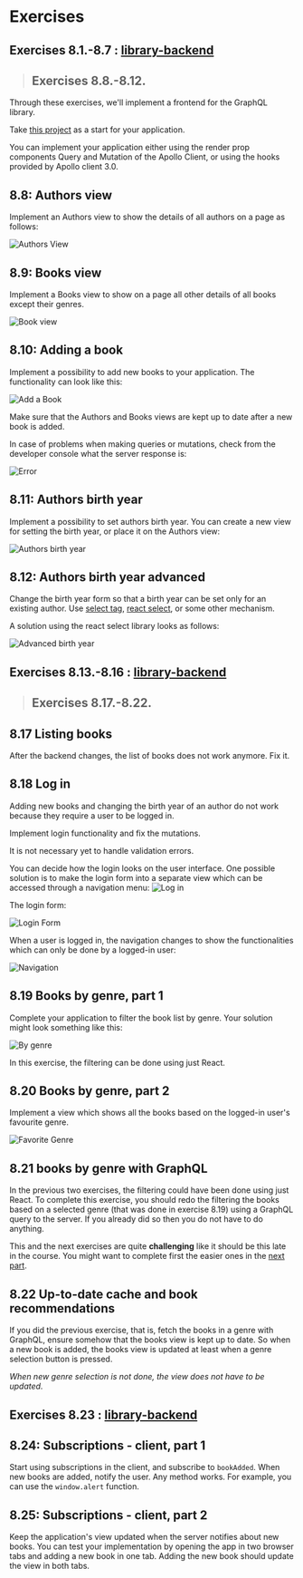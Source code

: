 # Exercises

## Exercises 8.1.-8.7 : [library-backend](https://github.com/jokerinya/fsopen-part8/tree/main/library-backend)

> ## Exercises 8.8.-8.12.

Through these exercises, we'll implement a frontend for the GraphQL library.

Take [this project](https://github.com/fullstack-hy2020/library-frontend) as a start for your application.

You can implement your application either using the render prop components Query and Mutation of the Apollo Client, or using the hooks provided by Apollo client 3.0.

## 8.8: Authors view

Implement an Authors view to show the details of all authors on a page as follows:

![Authors View](./readmeimg/16.png)

## 8.9: Books view

Implement a Books view to show on a page all other details of all books except their genres.

![Book view](./readmeimg/17.png)

## 8.10: Adding a book

Implement a possibility to add new books to your application. The functionality can look like this:

![Add a Book](./readmeimg/18.png)

Make sure that the Authors and Books views are kept up to date after a new book is added.

In case of problems when making queries or mutations, check from the developer console what the server response is:

![Error](./readmeimg/42ea.png)

## 8.11: Authors birth year

Implement a possibility to set authors birth year. You can create a new view for setting the birth year, or place it on the Authors view:

![Authors birth year](./readmeimg/20.png)

## 8.12: Authors birth year advanced

Change the birth year form so that a birth year can be set only for an existing author. Use [select tag](https://reactjs.org/docs/forms.html#the-select-tag), [react select](https://github.com/JedWatson/react-select), or some other mechanism.

A solution using the react select library looks as follows:

![Advanced birth year](./readmeimg/21.png)

## Exercises 8.13.-8.16 : [library-backend](https://github.com/jokerinya/fsopen-part8/tree/main/library-backend)

> ## Exercises 8.17.-8.22.

## 8.17 Listing books

After the backend changes, the list of books does not work anymore. Fix it.

## 8.18 Log in

Adding new books and changing the birth year of an author do not work because they require a user to be logged in.

Implement login functionality and fix the mutations.

It is not necessary yet to handle validation errors.

You can decide how the login looks on the user interface. One possible solution is to make the login form into a separate view which can be accessed through a navigation menu:
![Log in](./readmeimg/26.png)

The login form:

![Login Form](./readmeimg/27.png)

When a user is logged in, the navigation changes to show the functionalities which can only be done by a logged-in user:

![Navigation](./readmeimg/28.png)

## 8.19 Books by genre, part 1

Complete your application to filter the book list by genre. Your solution might look something like this:

![By genre](./readmeimg/30.png)

In this exercise, the filtering can be done using just React.

## 8.20 Books by genre, part 2

Implement a view which shows all the books based on the logged-in user's favourite genre.

![Favorite Genre](./readmeimg/29.png)

## 8.21 books by genre with GraphQL

In the previous two exercises, the filtering could have been done using just React. To complete this exercise, you should redo the filtering the books based on a selected genre (that was done in exercise 8.19) using a GraphQL query to the server. If you already did so then you do not have to do anything.

This and the next exercises are quite **challenging** like it should be this late in the course. You might want to complete first the easier ones in the [next part](https://fullstackopen.com/en/part8/fragments_and_subscriptions).

## 8.22 Up-to-date cache and book recommendations

If you did the previous exercise, that is, fetch the books in a genre with GraphQL, ensure somehow that the books view is kept up to date. So when a new book is added, the books view is updated at least when a genre selection button is pressed.

_When new genre selection is not done, the view does not have to be updated._

## Exercises 8.23 : [library-backend](https://github.com/jokerinya/fsopen-part8/tree/main/library-backend)

## 8.24: Subscriptions - client, part 1

Start using subscriptions in the client, and subscribe to `bookAdded`. When new books are added, notify the user. Any method works. For example, you can use the `window.alert` function.

## 8.25: Subscriptions - client, part 2

Keep the application's view updated when the server notifies about new books. You can test your implementation by opening the app in two browser tabs and adding a new book in one tab. Adding the new book should update the view in both tabs.
